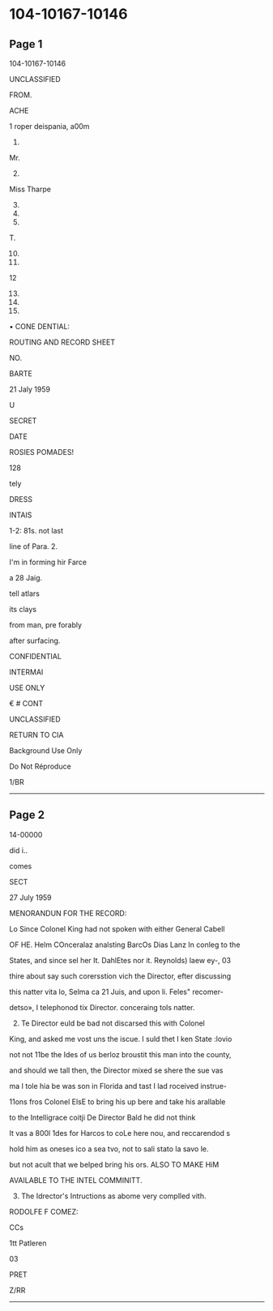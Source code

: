 # 104-10167-10146

## Page 1

104-10167-10146

UNCLASSIFIED

FROM.

ACHE

1 roper deispania, a00m

1.

Mr.

2.

Miss Tharpe

3.

4.

5.

T.

10.

11.

12

13.

11.

13.

• CONE DENTIAL:

ROUTING AND RECORD SHEET

NO.

BARTE

21 Jaly 1959

U

SECRET

DATE

ROSIES POMADES!

128

tely

DRESS

INTAIS

1-2: 81s. not last

line of Para. 2.

I'm in forming hir Farce

a 28 Jaig.

tell atlars

its clays

from man, pre forably

after surfacing.

CONFIDENTIAL

INTERMAI

USE ONLY

€ # CONT

UNCLASSIFIED

RETURN TO CIA

Background Use Only

Do Not Réproduce

1/BR

---

## Page 2

14-00000

did i..

comes

SECT

27 July 1959

MENORANDUN FOR THE RECORD:

Lo Since Colonel King had not spoken with either General Cabell

OF HE. Helm COnceralaz analsting BarcOs Dias Lanz In conleg to the

States, and since sel her It. DahlEtes nor it. Reynolds) laew ey-, 03

thire about say such corersstion vich the Director, efter discussing

this natter vita lo, Selma ca 21 Juis, and upon li. Feles" recomer-

detso», I telephonod tix Director. conceraing tols natter.

2. Te Director euld be bad not discarsed this with Colonel

King, and asked me vost uns the iscue. I suld thet I ken State :lovio

not not 11be the Ides of us berloz broustit this man into the county,

and should we tall then, the Director mixed se shere the sue vas

ma I tole hia be was son in Florida and tast I lad roceived instrue-

11ons fros Colonel ElsE to bring his up bere and take his arallable

to the Intelligrace coitji De Director Bald he did not think

It vas a 800l 1des for Harcos to coLe here nou, and reccarendod s

hold him as oneses ico a sea tvo, not to sali stato la savo le.

but not acult that we belped bring his ors. ALSO TO MAKE HiM

AVAILABLE TO THE INTEL COMMINITT.

3. The Idrector's Intructions as abome very complled vith.

RODOLFE F COMEZ:

CCs

1tt Patleren

03

PRET

Z/RR

---

